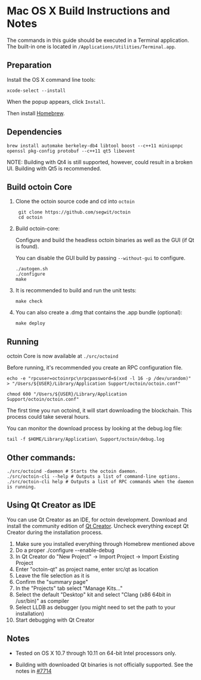 Mac OS X Build Instructions and Notes
====================================
The commands in this guide should be executed in a Terminal application.
The built-in one is located in `/Applications/Utilities/Terminal.app`.

Preparation
-----------
Install the OS X command line tools:

`xcode-select --install`

When the popup appears, click `Install`.

Then install [Homebrew](http://brew.sh).

Dependencies
----------------------

    brew install automake berkeley-db4 libtool boost --c++11 miniupnpc openssl pkg-config protobuf --c++11 qt5 libevent

NOTE: Building with Qt4 is still supported, however, could result in a broken UI. Building with Qt5 is recommended.

Build octoin Core
------------------------

1. Clone the octoin source code and cd into `octoin`

        git clone https://github.com/segwit/octoin
        cd octoin

2.  Build octoin-core:

    Configure and build the headless octoin binaries as well as the GUI (if Qt is found).

    You can disable the GUI build by passing `--without-gui` to configure.

        ./autogen.sh
        ./configure
        make

3.  It is recommended to build and run the unit tests:

        make check

4.  You can also create a .dmg that contains the .app bundle (optional):

        make deploy

Running
-------

octoin Core is now available at `./src/octoind`

Before running, it's recommended you create an RPC configuration file.

    echo -e "rpcuser=octoinrpc\nrpcpassword=$(xxd -l 16 -p /dev/urandom)" > "/Users/${USER}/Library/Application Support/octoin/octoin.conf"

    chmod 600 "/Users/${USER}/Library/Application Support/octoin/octoin.conf"

The first time you run octoind, it will start downloading the blockchain. This process could take several hours.

You can monitor the download process by looking at the debug.log file:

    tail -f $HOME/Library/Application\ Support/octoin/debug.log

Other commands:
-------

    ./src/octoind -daemon # Starts the octoin daemon.
    ./src/octoin-cli --help # Outputs a list of command-line options.
    ./src/octoin-cli help # Outputs a list of RPC commands when the daemon is running.

Using Qt Creator as IDE
------------------------
You can use Qt Creator as an IDE, for octoin development.
Download and install the community edition of [Qt Creator](https://www.qt.io/download/).
Uncheck everything except Qt Creator during the installation process.

1. Make sure you installed everything through Homebrew mentioned above
2. Do a proper ./configure --enable-debug
3. In Qt Creator do "New Project" -> Import Project -> Import Existing Project
4. Enter "octoin-qt" as project name, enter src/qt as location
5. Leave the file selection as it is
6. Confirm the "summary page"
7. In the "Projects" tab select "Manage Kits..."
8. Select the default "Desktop" kit and select "Clang (x86 64bit in /usr/bin)" as compiler
9. Select LLDB as debugger (you might need to set the path to your installation)
10. Start debugging with Qt Creator

Notes
-----

* Tested on OS X 10.7 through 10.11 on 64-bit Intel processors only.

* Building with downloaded Qt binaries is not officially supported. See the notes in [#7714](https://github.com/segwit/octoin/issues)
